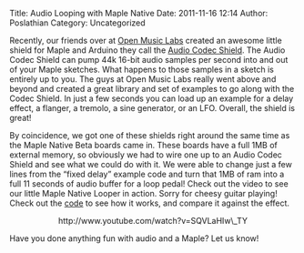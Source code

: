 Title: Audio Looping with Maple Native
Date: 2011-11-16 12:14
Author: Poslathian
Category: Uncategorized

Recently, our friends over at [Open Music Labs][] created an awesome
little shield for Maple and Arduino they call the [Audio Codec
Shield][]. The Audio Codec Shield can pump 44k 16-bit audio samples per
second into and out of your Maple sketches. What happens to those
samples in a sketch is entirely up to you. The guys at Open Music Labs
really went above and beyond and created a great library and set of
examples to go along with the Codec Shield. In just a few seconds you
can load up an example for a delay effect, a flanger, a tremolo, a sine
generator, or an LFO. Overall, the shield is great!

By coincidence, we got one of these shields right around the same time
as the Maple Native Beta boards came in. These boards have a full 1MB of
external memory, so obviously we had to wire one up to an Audio Codec
Shield and see what we could do with it. We were able to change just a
few lines from the “fixed delay” example code and turn that 1MB of ram
into a full 11 seconds of audio buffer for a loop pedal! Check out the
video to see our little Maple Native Looper in action. Sorry for cheesy
guitar playing! Check out the [code][] to see how it works, and compare
it against the effect.

<p>
<center>
</p>
http://www.youtube.com/watch?v=SQVLaHIw\_TY

<p>
</center>
</p>

Have you done anything fun with audio and a Maple? Let us know!

  [Open Music Labs]: http://openmusiclabs.com
  [Audio Codec Shield]: http://www.openmusiclabs.com/projects/audio-codec-shield/arduino-audio-codec-shield/
  [code]: https://github.com/leaflabs/projects/tree/master/audio-loopie
